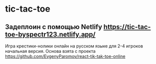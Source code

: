 # tic-tac-toe

## Задеплоин с помощью Netlify https://tic-tac-toe-byspectr123.netlify.app/

Игра крестики-нолики онлайн на русском языке для 2-4 игроков начальная версия. Основа взята с проекта https://github.com/EvgenyParomov/react-tik-tak-toe-online
